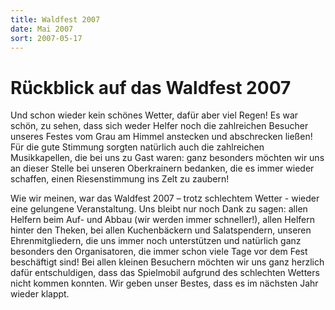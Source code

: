 ```yaml
---
title: Waldfest 2007
date: Mai 2007
sort: 2007-05-17
---
```


Rückblick auf das Waldfest 2007
===============================

Und schon wieder kein schönes Wetter, dafür aber viel Regen! Es war schön, zu sehen, dass sich weder Helfer noch die zahlreichen Besucher unseres Festes vom Grau am Himmel anstecken und abschrecken ließen! Für die gute Stimmung sorgten natürlich auch die zahlreichen Musikkapellen, die bei uns zu Gast waren: ganz besonders möchten wir uns an dieser Stelle bei unseren Oberkrainern bedanken, die es immer wieder schaffen, einen Riesenstimmung ins Zelt zu zaubern! 

Wie wir meinen, war das Waldfest 2007 – trotz schlechtem Wetter - wieder eine gelungene Veranstaltung. Uns bleibt nur noch Dank zu sagen: allen Helfern beim Auf- und Abbau (wir werden immer schneller!), allen Helfern hinter den Theken, bei allen Kuchenbäckern und Salatspendern, unseren Ehrenmitgliedern, die uns immer noch unterstützen und natürlich ganz besonders den Organisatoren, die immer schon viele Tage vor dem Fest beschäftigt sind! Bei allen kleinen Besuchern möchten wir uns ganz herzlich dafür entschuldigen, dass das Spielmobil aufgrund des schlechten Wetters nicht kommen konnten. Wir geben unser Bestes, dass es im nächsten Jahr wieder klappt.

